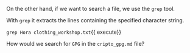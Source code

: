 On the other hand, if we want to search a file, we use the `grep` tool.

With `grep` it extracts the lines containing the specified character string.

`grep Hora clothing_workshop.txt`{{ execute}}

How would we search for `GPG` in the `cripto_gpg.md` file?